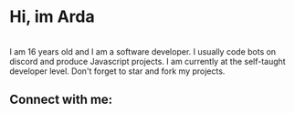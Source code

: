 <h1>Hi, im Arda </h1><br>
I am 16 years old and I am a software developer. I usually code bots on discord and produce Javascript projects. I am currently at the self-taught developer level. Don't forget to star and fork my projects.

## Connect with me:

